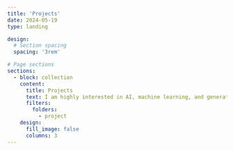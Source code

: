 ```yaml
---
title: 'Projects'
date: 2024-05-19
type: landing

design:
  # Section spacing
  spacing: '3rem'

# Page sections
sections:
  - block: collection
    content:
      title: Projects
      text: I am highly interested in AI, machine learning, and generative AI projects. I developed a "Chat with PDF" application that uses advanced AI models to interact with PDF documents, making document search and retrieval efficient and user-friendly. My AI/ML projects on GitHub and fine-tuned models on Hugging Face showcase my practical skills and dedication. These projects have greatly enhanced my knowledge and passion for innovation in this exciting field.
      filters:
        folders:
          - project
    design:
      fill_image: false
      columns: 3
---
```

